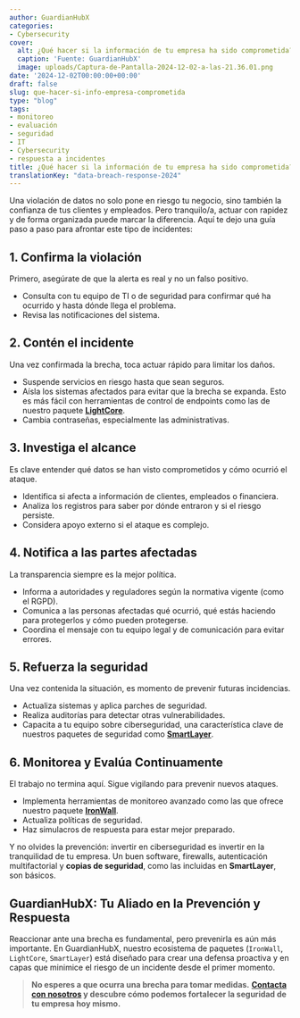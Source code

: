 ```yaml
---
author: GuardianHubX
categories:
- Cybersecurity
cover:
  alt: ¿Qué hacer si la información de tu empresa ha sido comprometida?
  caption: 'Fuente: GuardianHubX'
  image: uploads/Captura-de-Pantalla-2024-12-02-a-las-21.36.01.png
date: '2024-12-02T00:00:00+00:00'
draft: false
slug: que-hacer-si-info-empresa-comprometida
type: "blog"
tags:
- monitoreo
- evaluación
- seguridad
- IT
- Cybersecurity
- respuesta a incidentes
title: ¿Qué hacer si la información de tu empresa ha sido comprometida?
translationKey: "data-breach-response-2024"
---
```


Una violación de datos no solo pone en riesgo tu negocio, sino también la confianza de tus clientes y empleados. Pero tranquilo/a, actuar con rapidez y de forma organizada puede marcar la diferencia. Aquí te dejo una guía paso a paso para afrontar este tipo de incidentes:

## 1. Confirma la violación

Primero, asegúrate de que la alerta es real y no un falso positivo.

-   Consulta con tu equipo de TI o de seguridad para confirmar qué ha ocurrido y hasta dónde llega el problema.
-   Revisa las notificaciones del sistema.

## 2. Contén el incidente

Una vez confirmada la brecha, toca actuar rápido para limitar los daños.

-   Suspende servicios en riesgo hasta que sean seguros.
-   Aísla los sistemas afectados para evitar que la brecha se expanda. Esto es más fácil con herramientas de control de endpoints como las de nuestro paquete **[LightCore](https://guardianhubx.com/es/objetivos-ciberseguridad/)**.
-   Cambia contraseñas, especialmente las administrativas.

## 3. Investiga el alcance

Es clave entender qué datos se han visto comprometidos y cómo ocurrió el ataque.

-   Identifica si afecta a información de clientes, empleados o financiera.
-   Analiza los registros para saber por dónde entraron y si el riesgo persiste.
-   Considera apoyo externo si el ataque es complejo.

## 4. Notifica a las partes afectadas

La transparencia siempre es la mejor política.

-   Informa a autoridades y reguladores según la normativa vigente (como el RGPD).
-   Comunica a las personas afectadas qué ocurrió, qué estás haciendo para protegerlos y cómo pueden protegerse.
-   Coordina el mensaje con tu equipo legal y de comunicación para evitar errores.

## 5. Refuerza la seguridad

Una vez contenida la situación, es momento de prevenir futuras incidencias.

-   Actualiza sistemas y aplica parches de seguridad.
-   Realiza auditorías para detectar otras vulnerabilidades.
-   Capacita a tu equipo sobre ciberseguridad, una característica clave de nuestros paquetes de seguridad como **[SmartLayer](https://guardianhubx.com/es/objetivos-ciberseguretat/)**.

## 6. Monitorea y Evalúa Continuamente

El trabajo no termina aquí. Sigue vigilando para prevenir nuevos ataques.

-   Implementa herramientas de monitoreo avanzado como las que ofrece nuestro paquete **[IronWall](https://guardianhubx.com/es/objetivos-ciberseguridad/)**.
-   Actualiza políticas de seguridad.
-   Haz simulacros de respuesta para estar mejor preparado.

Y no olvides la prevención: invertir en ciberseguridad es invertir en la tranquilidad de tu empresa. Un buen software, firewalls, autenticación multifactorial y **copias de seguridad**, como las incluidas en **SmartLayer**, son básicos.

## GuardianHubX: Tu Aliado en la Prevención y Respuesta

Reaccionar ante una brecha es fundamental, pero prevenirla es aún más importante. En GuardianHubX, nuestro ecosistema de paquetes (`IronWall`, `LightCore`, `SmartLayer`) está diseñado para crear una defensa proactiva y en capas que minimice el riesgo de un incidente desde el primer momento.

> **No esperes a que ocurra una brecha para tomar medidas.**
> **[Contacta con nosotros](https://guardianhubx.com/es/#contact) y descubre cómo podemos fortalecer la seguridad de tu empresa hoy mismo.**